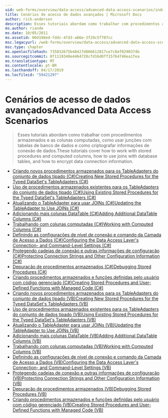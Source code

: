 ```yaml
---
uid: web-forms/overview/data-access/advanced-data-access-scenarios/index
title: Cenários de acesso de dados avançados | Microsoft Docs
author: rick-anderson
description: Esses tutoriais abordam como trabalhar com procedimentos armazenados e as colunas computadas, como usar junções com tabelas de banco de dados e como criptografar as informações de conexão de dados...
ms.author: riande
ms.date: 10/05/2011
ms.assetid: 00d198ed-fddc-4fd3-a86e-3f29c5f707cc
msc.legacyurl: /web-forms/overview/data-access/advanced-data-access-scenarios
msc.type: chapter
ms.openlocfilehash: 735832675b48427d866612817ce7c8ef0290374b
ms.sourcegitcommit: 0f1119340e4464720cfd16d0ff15764746ea1fea
ms.translationtype: MT
ms.contentlocale: pt-BR
ms.lasthandoff: 04/17/2019
ms.locfileid: "59421297"
---
```

# <a name="advanced-data-access-scenarios"></a><span data-ttu-id="2b403-103">Cenários de acesso de dados avançados</span><span class="sxs-lookup"><span data-stu-id="2b403-103">Advanced Data Access Scenarios</span></span>

> <span data-ttu-id="2b403-104">Esses tutoriais abordam como trabalhar com procedimentos armazenados e as colunas computadas, como usar junções com tabelas de banco de dados e como criptografar informações de conexão de dados.</span><span class="sxs-lookup"><span data-stu-id="2b403-104">These tutorials cover how to work with stored procedures and computed columns, how to use joins with database tables, and how to encrypt data connection information.</span></span>


- [<span data-ttu-id="2b403-105">Criando novos procedimentos armazenados para os TableAdapters do conjunto de dados tipado (C#)</span><span class="sxs-lookup"><span data-stu-id="2b403-105">Creating New Stored Procedures for the Typed DataSet's TableAdapters (C#)</span></span>](creating-new-stored-procedures-for-the-typed-dataset-s-tableadapters-cs.md)
- [<span data-ttu-id="2b403-106">Uso de procedimentos armazenados existentes para os TableAdapters do conjunto de dados tipado (C#)</span><span class="sxs-lookup"><span data-stu-id="2b403-106">Using Existing Stored Procedures for the Typed DataSet's TableAdapters (C#)</span></span>](using-existing-stored-procedures-for-the-typed-dataset-s-tableadapters-cs.md)
- [<span data-ttu-id="2b403-107">Atualizando o TableAdapter para usar JOINs (C#)</span><span class="sxs-lookup"><span data-stu-id="2b403-107">Updating the TableAdapter to Use JOINs (C#)</span></span>](updating-the-tableadapter-to-use-joins-cs.md)
- [<span data-ttu-id="2b403-108">Adicionando mais colunas DataTable (C#)</span><span class="sxs-lookup"><span data-stu-id="2b403-108">Adding Additional DataTable Columns (C#)</span></span>](adding-additional-datatable-columns-cs.md)
- [<span data-ttu-id="2b403-109">Trabalhando com colunas computadas (C#)</span><span class="sxs-lookup"><span data-stu-id="2b403-109">Working with Computed Columns (C#)</span></span>](working-with-computed-columns-cs.md)
- [<span data-ttu-id="2b403-110">Definindo as configurações de nível de conexão e comando da Camada de Acesso a Dados (C#)</span><span class="sxs-lookup"><span data-stu-id="2b403-110">Configuring the Data Access Layer's Connection- and Command-Level Settings (C#)</span></span>](configuring-the-data-access-layer-s-connection-and-command-level-settings-cs.md)
- [<span data-ttu-id="2b403-111">Protegendo cadeias de conexão e outras informações de configuração (C#)</span><span class="sxs-lookup"><span data-stu-id="2b403-111">Protecting Connection Strings and Other Configuration Information (C#)</span></span>](protecting-connection-strings-and-other-configuration-information-cs.md)
- [<span data-ttu-id="2b403-112">Depuração de procedimentos armazenados (C#)</span><span class="sxs-lookup"><span data-stu-id="2b403-112">Debugging Stored Procedures (C#)</span></span>](debugging-stored-procedures-cs.md)
- [<span data-ttu-id="2b403-113">Criando procedimentos armazenados e funções definidas pelo usuário com código gerenciado (C#)</span><span class="sxs-lookup"><span data-stu-id="2b403-113">Creating Stored Procedures and User-Defined Functions with Managed Code (C#)</span></span>](creating-stored-procedures-and-user-defined-functions-with-managed-code-cs.md)
- [<span data-ttu-id="2b403-114">Criando novos procedimentos armazenados para os TableAdapters do conjunto de dados tipado (VB)</span><span class="sxs-lookup"><span data-stu-id="2b403-114">Creating New Stored Procedures for the Typed DataSet's TableAdapters (VB)</span></span>](creating-new-stored-procedures-for-the-typed-dataset-s-tableadapters-vb.md)
- [<span data-ttu-id="2b403-115">Uso de procedimentos armazenados existentes para os TableAdapters do conjunto de dados tipado (VB)</span><span class="sxs-lookup"><span data-stu-id="2b403-115">Using Existing Stored Procedures for the Typed DataSet's TableAdapters (VB)</span></span>](using-existing-stored-procedures-for-the-typed-dataset-s-tableadapters-vb.md)
- [<span data-ttu-id="2b403-116">Atualizando o TableAdapter para usar JOINs (VB)</span><span class="sxs-lookup"><span data-stu-id="2b403-116">Updating the TableAdapter to Use JOINs (VB)</span></span>](updating-the-tableadapter-to-use-joins-vb.md)
- [<span data-ttu-id="2b403-117">Adicionando mais colunas DataTable (VB)</span><span class="sxs-lookup"><span data-stu-id="2b403-117">Adding Additional DataTable Columns (VB)</span></span>](adding-additional-datatable-columns-vb.md)
- [<span data-ttu-id="2b403-118">Trabalhando com colunas computadas (VB)</span><span class="sxs-lookup"><span data-stu-id="2b403-118">Working with Computed Columns (VB)</span></span>](working-with-computed-columns-vb.md)
- [<span data-ttu-id="2b403-119">Definindo as configurações de nível de conexão e comando da Camada de Acesso a Dados (VB)</span><span class="sxs-lookup"><span data-stu-id="2b403-119">Configuring the Data Access Layer's Connection- and Command-Level Settings (VB)</span></span>](configuring-the-data-access-layer-s-connection-and-command-level-settings-vb.md)
- [<span data-ttu-id="2b403-120">Protegendo cadeias de conexão e outras informações de configuração (VB)</span><span class="sxs-lookup"><span data-stu-id="2b403-120">Protecting Connection Strings and Other Configuration Information (VB)</span></span>](protecting-connection-strings-and-other-configuration-information-vb.md)
- [<span data-ttu-id="2b403-121">Depuração de procedimentos armazenados (VB)</span><span class="sxs-lookup"><span data-stu-id="2b403-121">Debugging Stored Procedures (VB)</span></span>](debugging-stored-procedures-vb.md)
- [<span data-ttu-id="2b403-122">Criando procedimentos armazenados e funções definidas pelo usuário com código gerenciado (VB)</span><span class="sxs-lookup"><span data-stu-id="2b403-122">Creating Stored Procedures and User-Defined Functions with Managed Code (VB)</span></span>](creating-stored-procedures-and-user-defined-functions-with-managed-code-vb.md)
